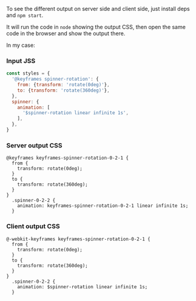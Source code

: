 To see the different output on server side and client side, just install deps and `npm start`.

It will run the code in `node` showing the output CSS, then open the same code in the browser
and show the output there.

In my case:

### Input JSS
```js
const styles = {
  '@keyframes spinner-rotation': {
    from: {transform: 'rotate(0deg)'},
    to: {transform: 'rotate(360deg)'},
  },
  spinner: {
    animation: [
      '$spinner-rotation linear infinite 1s',
    ],
  },
}
```

### Server output CSS

```
@keyframes keyframes-spinner-rotation-0-2-1 {
  from {
    transform: rotate(0deg);
  }
  to {
    transform: rotate(360deg);
  }
}
  .spinner-0-2-2 {
    animation: keyframes-spinner-rotation-0-2-1 linear infinite 1s;
  }
```

### Client output CSS

```
@-webkit-keyframes keyframes-spinner-rotation-0-2-1 {
  from {
    transform: rotate(0deg);
  }
  to {
    transform: rotate(360deg);
  }
}
  .spinner-0-2-2 {
    animation: $spinner-rotation linear infinite 1s;
  }
```